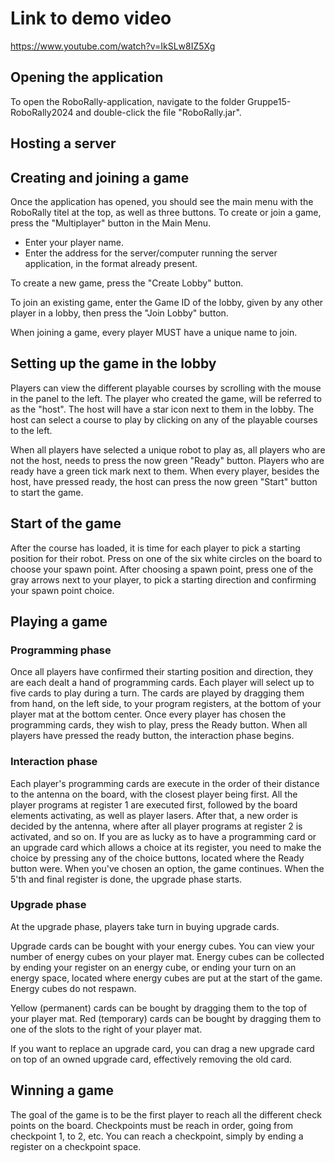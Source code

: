 # Link to demo video
https://www.youtube.com/watch?v=IkSLw8IZ5Xg

## Opening the application
To open the RoboRally-application, navigate to the folder Gruppe15-RoboRally2024 and double-click the file
"RoboRally.jar".

## Hosting a server


## Creating and joining a game
Once the application has opened, you should see the main menu with the RoboRally titel at the top, as well as three buttons.
To create or join a game, press the "Multiplayer" button in the Main Menu.
* Enter your player name.
* Enter the address for the server/computer running the server application, in the format already present.

To create a new game, press the "Create Lobby" button.

To join an existing game, enter the Game ID of the lobby, given by any other player in a lobby, then press the "Join Lobby" button.

When joining a game, every player MUST have a unique name to join.

## Setting up the game in the lobby
Players can view the different playable courses by scrolling with the mouse in the panel to the left.
The player who created the game, will be referred to as the "host".
The host will have a star icon next to them in the lobby.
The host can select a course to play by clicking on any of the playable courses to the left.

When all players have selected a unique robot to play as, all players who are not the host, needs to press the now green "Ready" button.
Players who are ready have a green tick mark next to them.
When every player, besides the host, have pressed ready, the host can press the now green "Start" button to start the game.

## Start of the game
After the course has loaded, it is time for each player to pick a starting position for their robot.
Press on one of the six white circles on the board to choose your spawn point.
After choosing a spawn point, press one of the gray arrows next to your player, to pick a starting direction and
confirming your spawn point choice.

## Playing a game
### Programming phase
Once all players have confirmed their starting position and direction, they are each dealt a hand of programming cards.
Each player will select up to five cards to play during a turn. The cards are played by dragging them from hand, on the
left side, to your program registers, at the bottom of your player mat at the bottom center. Once every player has
chosen the programming cards, they wish to play, press the Ready button. When all players have pressed the ready button,
the interaction phase begins.

### Interaction phase
Each player's programming cards are execute in the order of their distance to the antenna on the board, with the closest
player being first. All the player programs at register 1 are executed first, followed by the board elements activating,
as well as player lasers. After that, a new order is decided by the antenna, where after all player programs at register
2 is activated, and so on.
If you are as lucky as to have a programming card or an upgrade card which allows a choice at its register, you need to
make the choice by pressing any of the choice buttons, located where the Ready button were. When you've chosen an
option, the game continues.
When the 5'th and final register is done, the upgrade phase starts.

### Upgrade phase
At the upgrade phase, players take turn in buying upgrade cards.

Upgrade cards can be bought with your energy cubes. You can view your number of energy cubes on your player mat. Energy
cubes can be collected by ending your register on an energy cube, or ending your turn on an energy space, located where
energy cubes are put at the start of the game.
Energy cubes do not respawn.

Yellow (permanent) cards can be bought by dragging them
to the top of your player mat.
Red (temporary) cards can be bought by dragging them to one of the slots to the right of your player mat.

If you want to replace an upgrade card, you can drag a new upgrade card on top of an owned upgrade card, effectively
removing the old card.

## Winning a game
The goal of the game is to be the first player to reach all the different check points on the board. Checkpoints must be
reach in order, going from checkpoint 1, to 2, etc. You can reach a checkpoint, simply by ending a register on a
checkpoint space.
